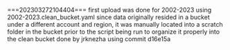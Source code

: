 ===202303272104404===
first upload was done for 2002-2023 using 2002-2023.clean_bucket.yaml
since data originally resided in a bucket under a different account and region, it was manually located into a scratch folder in the bucket prior to the script being run to organize it properly into the clean bucket
done by jrknezha using commit d16e15a